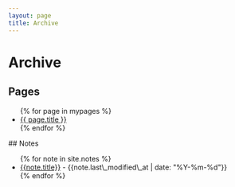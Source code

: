 ```yaml
---
layout: page
title: Archive
---
```

# Archive
## Pages
<ul>
{% for page in mypages %}
    <li><a href="{{ page.url | absolute_url }}">{{ page.title }}</a></li>
    {% endfor %}
</ul>
## Notes
<ul>
{% for note in site.notes %}
<li><a href="{{ notes.url }}">{{note.title}}</a> - {{note.last\_modified\_at | date: "%Y-%m-%d"}}</li>
{% endfor %}
</ul>
